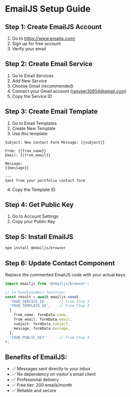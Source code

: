 # EmailJS Setup Guide

## Step 1: Create EmailJS Account
1. Go to https://www.emailjs.com/
2. Sign up for free account
3. Verify your email

## Step 2: Create Email Service
1. Go to Email Services
2. Add New Service
3. Choose Gmail (recommended)
4. Connect your Gmail account (ranveer30654@gmail.com)
5. Copy the Service ID

## Step 3: Create Email Template
1. Go to Email Templates
2. Create New Template
3. Use this template:

```
Subject: New Contact Form Message: {{subject}}

From: {{from_name}}
Email: {{from_email}}

Message:
{{message}}

---
Sent from your portfolio contact form
```

4. Copy the Template ID

## Step 4: Get Public Key
1. Go to Account Settings
2. Copy your Public Key

## Step 5: Install EmailJS
```bash
npm install @emailjs/browser
```

## Step 6: Update Contact Component
Replace the commented EmailJS code with your actual keys:

```typescript
import emailjs from '@emailjs/browser';

// In handleSubmit function:
const result = await emailjs.send(
  'YOUR_SERVICE_ID',     // From Step 2
  'YOUR_TEMPLATE_ID',    // From Step 3
  {
    from_name: formData.name,
    from_email: formData.email,
    subject: formData.subject,
    message: formData.message,
  },
  'YOUR_PUBLIC_KEY'      // From Step 4
);
```

## Benefits of EmailJS:
- ✅ Messages sent directly to your inbox
- ✅ No dependency on visitor's email client
- ✅ Professional delivery
- ✅ Free tier: 200 emails/month
- ✅ Reliable and secure